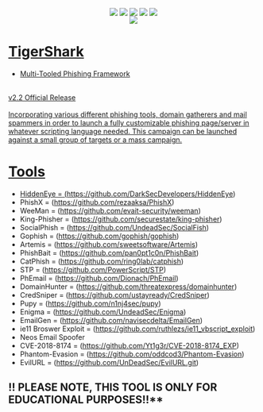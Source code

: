 <p align="center">
 <img src="https://github.com/s1l3nt78/Private/blob/master/Photos/tigershark-beta.png" alt="" />
</p>

<p align="center">
 <a href="#"><img align="center" src="https://img.shields.io/github/issues/s1l3nt78/TigerShark" /></a> 
 <a href="#"><img align="center" src="https://img.shields.io/github/forks/s1l3nt78/TigerShark" /></a>
 <a href="#"><img align="center" src="https://img.shields.io/github/stars/s1l3nt78/TigerShark" /></a>
 <a href="#"><img align="center" src="https://img.shields.io/badge/Build-Release-orange"/></a>
 <a href="#"><img align="center" src="https://img.shields.io/badge/Version-2.2-yellow"/></a>
 <br>
  <a href="#"><img align="center" src="https://img.shields.io/badge/Author-s1l3nt78-yellowgreen"</a>
</p>


# TigerShark
- Multi-Tooled Phishing Framework
<br>
v2.2 Official Release
<br>
<br>
Incorporating various different phishing tools, domain gatherers and mail spammers in order to launch a fully customizable phishing page/server in
whatever scripting language needed.
This campaign can be launched against a small group of targets or a mass campaign.

# Tools
- HiddenEye = (https://github.com/DarkSecDevelopers/HiddenEye)
- PhishX = (https://github.com/rezaaksa/PhishX)
- WeeMan = (https://github.com/evait-security/weeman)
- King-Phisher = (https://github.com/securestate/king-phisher)
- SocialPhish = (https://github.com/UndeadSec/SocialFish)
- Gophish = (https://github.com/gophish/gophish)
- Artemis = (https://github.com/sweetsoftware/Artemis)
- PhishBait = (https://github.com/pan0pt1c0n/PhishBait)
- CatPhish = (https://github.com/ring0lab/catphish)
- STP = (https://github.com/PowerScript/STP)
- PhEmail = (https://github.com/Dionach/PhEmail)
- DomainHunter = (https://github.com/threatexpress/domainhunter)
- CredSniper = (https://github.com/ustayready/CredSniper)
- Pupy = (https://github.com/n1nj4sec/pupy)
- Enigma = (https://github.com/UndeadSec/Enigma)
- EmailGen = (https://github.com/navisecdelta/EmailGen)
- ie11 Broswer Exploit = (https://github.com/ruthlezs/ie11_vbscript_exploit)
- Neos Email Spoofer
- CVE-2018-8174 = (https://github.com/Yt1g3r/CVE-2018-8174_EXP)
- Phantom-Evasion = (https://github.com/oddcod3/Phantom-Evasion)
- EvilURL = (https://github.com/UnDeadSec/EvilURL.git)

## !! PLEASE NOTE, THIS TOOL IS ONLY FOR EDUCATIONAL PURPOSES!!**
